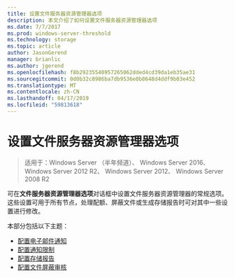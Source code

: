 ```yaml
---
title: 设置文件服务器资源管理器选项
description: 本文介绍了如何设置文件服务器资源管理器选项
ms.date: 7/7/2017
ms.prod: windows-server-threshold
ms.technology: storage
ms.topic: article
author: JasonGerend
manager: brianlic
ms.author: jgerend
ms.openlocfilehash: f8b29235540957265062dded4cd39da1eb35ae31
ms.sourcegitcommit: 0d0b32c8986ba7db9536e0b8648d4ddf9b03e452
ms.translationtype: MT
ms.contentlocale: zh-CN
ms.lasthandoff: 04/17/2019
ms.locfileid: "59813618"
---
```

# <a name="setting-file-server-resource-manager-options"></a>设置文件服务器资源管理器选项

> 适用于：Windows Server （半年频道）、 Windows Server 2016、 Windows Server 2012 R2、 Windows Server 2012、 Windows Server 2008 R2

可在**文件服务器资源管理器选项**对话框中设置文件服务器资源管理器的常规选项。 这些设置可用于所有节点，处理配额、屏蔽文件或生成存储报告时可对其中一些设置进行修改。

本部分包括以下主题：

-   [配置电子邮件通知](configure-email-notifications.md)
-   [配置通知限制](configure-notification-limits.md)
-   [配置存储报告](configure-storage-reports.md)
-   [配置文件屏蔽审核](configure-file-screen-audit.md)


